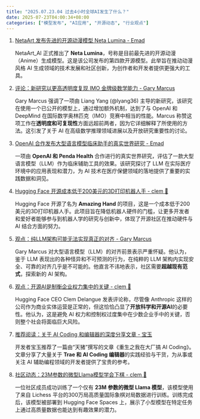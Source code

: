 ```yaml
---
title: "2025.07.23.04 过去4小时全球AI发生了什么？"
date: 2025-07-23T04:00:34+08:00
categories: ["模型发布", "AI应用", "开源动态", "行业观点"]
---
```


1. [NetaArt 发布先进的开源动漫模型 Neta Lumina - Emad](https://x.com/EMostaque/status/1947735510614454589)

   NetaArt_AI 正式推出了 **Neta Lumina**，号称是目前最先进的开源动漫（Anime）生成模型。这是该公司发布的第四款开源模型。此举旨在推动动漫风格 AI 生成领域的技术发展和社区创新，为创作者和开发者提供更强大的工具。

2. [评论：新研究以更高透明度复现 IMO 金牌级数学能力 - Gary Marcus](https://x.com/GaryMarcus/status/1947703499627892765)

   Gary Marcus 强调了一项由 Liang Yang (@lyang36) 主导的新研究，该研究在使用一个已公开的模型上，通过增加额外机制，达到了与 OpenAI 和 DeepMind 在国际数学奥林匹克（IMO）竞赛中相当的性能。Marcus 称赞这项工作在**透明度和可复现性**方面远超前两者，因为它详细解释了所使用的方法。这引发了关于 AI 在高级数学推理领域进展以及开放研究重要性的讨论。

3. [OpenAI 合作发布大型语言模型临床助手的真实世界研究 - Emad](https://x.com/EMostaque/status/1947720974389961023)

   一项由 **OpenAI 和 Penda Health** 合作进行的真实世界研究，评估了一款大型语言模型（LLM）作为临床辅助工具的效果。该研究探讨了 LLM 在实际医疗环境中的应用表现和潜力，为 AI 技术在医疗保健领域的落地提供了重要的实践数据和洞见。

4. [Hugging Face 开源成本低于200美元的3D打印机器人手 - clem 🤗](https://x.com/ClementDelangue/status/1947709167130530126)

   Hugging Face 开源了名为 **Amazing Hand** 的项目，这是一个成本低于200美元的3D打印机器人手。此项目旨在降低机器人硬件的门槛，让更多开发者和爱好者能够参与到机器人学的研究与创新中，体现了开源社区在推动硬件与 AI 结合方面的努力。

5. [观点：纯LLM架构可能无法实现真正的对齐 - Gary Marcus](https://x.com/GaryMarcus/status/1947710954365493742)

   Gary Marcus 对大型语言模型（LLM）的对齐前景表示严重怀疑。他认为，鉴于 LLM 表现出的各种怪异和不可预测的行为，在纯粹的 LLM 架构内实现安全、可靠的对齐几乎是不可能的。他直言不讳地表示，社区需要**超越现有范式**，探索新的 AI 架构。

6. [观点：开源AI是制衡企业权力集中的关键 - clem 🤗](https://x.com/ClementDelangue/status/1947689375565013046)

   Hugging Face CEO Clem Delangue 发表评论称，尽管像 Anthropic 这样的公司作为商业实体运营是正常的，但这恰恰凸显了**开放科学和开源AI**的必要性。他认为，这是避免 AI 权力和控制权过度集中在少数企业手中的关键，否则整个社会将面临巨大风险。

7. [推荐阅读：关于 AI Coding 和编辑器的深度分享文章 - 宝玉](https://x.com/dotey/status/1947700925604167784)

   开发者宝玉推荐了一篇由“天猪”撰写的文章《重生之我在大厂搞 AI Coding》。文章分享了大量关于 **Trae 和 AI Coding 编辑器**的实践经验与干货，为从事或关注 AI 辅助编程领域的开发者提供了宝贵的参考。

8. [社区动态：23M参数的微型Llama模型学会下棋 - clem 🤗](https://x.com/ClementDelangue/status/1947697749559849259)

   一位社区成员成功训练了一个仅有 **23M 参数的微型 Llama 模型**，该模型使用了来自 Lichess 平台的300万局高质量国际象棋对局数据进行训练。训练完成后，该模型被部署到 Hugging Face Spaces 上，展示了小型模型在特定任务上通过高质量数据也能达到有趣效果的潜力。